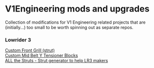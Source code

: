 # V1Engineering mods and upgrades
Collection of modifications for V1 Engineering related projects that are (initially...) too small to be worth spinning out as separate repos.

### Lowrider 3
[Custom Front Grill (strut)](lowrider3/front-grill-strut/README.md)<br/>
[Custom Mid Belt Y Tensioner Blocks](lowrider3/y-tension-blocks/README.md)<br/>
[ALL the Struts - Strut generator to help LR3 makers](lowrider3/strut-plate-variable/README.md)<br/>
